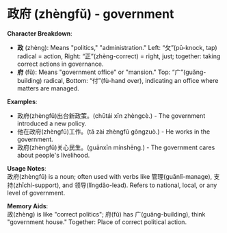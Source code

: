 # **政府 (zhèngfǔ) - government**

**Character Breakdown**:  
- **政** (zhèng): Means "politics," "administration." Left: “攵”(pū-knock, tap) radical = action, Right: “正”(zhèng-correct) = right, just; together: taking correct actions in governance.  
- **府** (fǔ): Means "government office" or "mansion." Top: “广”(guǎng-building) radical, Bottom: “付”(fù-hand over), indicating an office where matters are managed.

**Examples**:  
- 政府(zhèngfǔ)出台新政策。(chūtái xīn zhèngcè.) - The government introduced a new policy.  
- 他在政府(zhèngfǔ)工作。(tā zài zhèngfǔ gōngzuò.) - He works in the government.  
- 政府(zhèngfǔ)关心民生。(guānxīn mínshēng.) - The government cares about people's livelihood.

**Usage Notes**:  
政府(zhèngfǔ) is a noun; often used with verbs like 管理(guǎnlǐ-manage), 支持(zhīchí-support), and 领导(lǐngdǎo-lead). Refers to national, local, or any level of government.

**Memory Aids**:  
政(zhèng) is like "correct politics"; 府(fǔ) has 广(guǎng-building), think "government house." Together: Place of correct political action.
